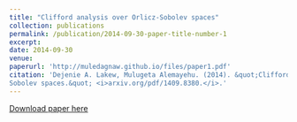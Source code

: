 ```yaml
---
title: "Clifford analysis over Orlicz-Sobolev spaces"
collection: publications
permalink: /publication/2014-09-30-paper-title-number-1
excerpt: 
date: 2014-09-30
venue: 
paperurl: 'http://muledagnaw.github.io/files/paper1.pdf'
citation: 'Dejenie A. Lakew, Mulugeta Alemayehu. (2014). &quot;Clifford analysis over Orlicz-
Sobolev spaces.&quot; <i>arxiv.org/pdf/1409.8380.</i>.'
---
```



[Download paper here](http://muledagnaw.github.io/files/paper1.pdf)
